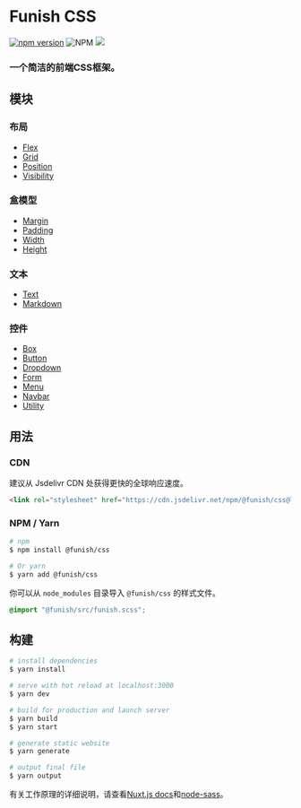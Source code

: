 # Funish CSS

[![npm version](https://badge.fury.io/js/%40funish%2Fcss.svg)](https://badge.fury.io/js/%40funish%2Fcss)
![NPM](https://img.shields.io/npm/l/@funish/css)
[![](https://data.jsdelivr.com/v1/package/npm/@funish/css/badge)](https://www.jsdelivr.com/package/npm/@funish/css)

### 一个简洁的前端CSS框架。

## 模块

### 布局

* [Flex](/docs/flex)
* [Grid](/docs/grid)
* [Position](/docs/position)
* [Visibility](/docs/visibility)

### 盒模型

* [Margin](/docs/margin)
* [Padding](/docs/padding)
* [Width](/docs/width)
* [Height](/docs/height)

### 文本

* [Text](/docs/text)
* [Markdown](/docs/markdown)

### 控件

* [Box](/docs/box)
* [Button](/docs/button)
* [Dropdown](/docs/dropdown)
* [Form](/docs/form)
* [Menu](/docs/menu)
* [Navbar](/docs/navbar)
* [Utility](/docs/utility)

## 用法

### CDN

建议从 Jsdelivr CDN 处获得更快的全球响应速度。

```html
<link rel="stylesheet" href="https://cdn.jsdelivr.net/npm/@funish/css@latest/dist/funish.min.css" />
```

### NPM / Yarn

```bash
# npm
$ npm install @funish/css

# Or yarn
$ yarn add @funish/css
```

你可以从 `node_modules` 目录导入 `@funish/css` 的样式文件。

```scss
@import "@funish/src/funish.scss";
```

## 构建

```bash
# install dependencies
$ yarn install

# serve with hot reload at localhost:3000
$ yarn dev

# build for production and launch server
$ yarn build
$ yarn start

# generate static website
$ yarn generate

# output final file
$ yarn output
```

有关工作原理的详细说明，请查看[Nuxt.js docs](https://nuxtjs.org)和[node-sass](https://github.com/sass/node-sass)。